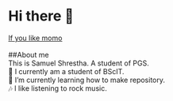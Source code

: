 # Hi there 👋

<!--
**Sam739-pro/Sam739-pro** is a ✨ _special_ ✨ repository because its `README.md` (this file) appears on your GitHub profile.

Here are some ideas to get you started:
- 👯 I’m looking to collaborate on ...-->

<a href="https://youtu.be/U6lExgQ4PrQ?si=9FmvN2eqStp3S-J6"> If you like momo
</a><br><br>
##About me<br>
This is Samuel Shrestha. A student of PGS.<br>
🔭 I currently am a student of BScIT.<br>
🌱 I’m currently learning how to make repository.<br>
🎶 I like listening to rock music.<br>


